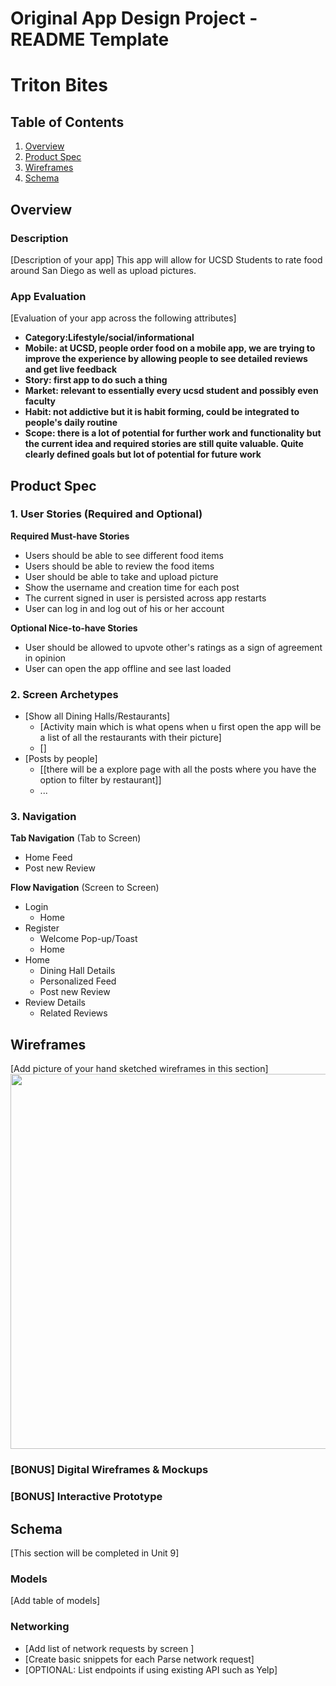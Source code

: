 Original App Design Project - README Template
===

# Triton Bites

## Table of Contents
1. [Overview](#Overview)
1. [Product Spec](#Product-Spec)
1. [Wireframes](#Wireframes)
2. [Schema](#Schema)

## Overview
### Description
[Description of your app]
This app will allow for UCSD Students to rate food around San Diego as well as upload pictures.
### App Evaluation
[Evaluation of your app across the following attributes]
- **Category:Lifestyle/social/informational**
- **Mobile: at UCSD, people order food on a mobile app, we are trying to improve the experience by allowing people to see detailed reviews and get live feedback**
- **Story: first app to do such a thing**
- **Market: relevant to essentially every ucsd student and possibly even faculty**
- **Habit: not addictive but it is habit forming, could be integrated to people's daily routine**
- **Scope: there is a lot of potential for further work and functionality but the current idea and required stories are still quite valuable. Quite clearly defined goals but lot of potential for future work**

## Product Spec

### 1. User Stories (Required and Optional)

**Required Must-have Stories**

* Users should be able to see different food items
* Users should be able to review the food items
* User should be able to take and upload picture 
* Show the username and creation time for each post
* The current signed in user is persisted across app restarts
* User can log in and log out of his or her account 

**Optional Nice-to-have Stories**

* User should be allowed to upvote other's ratings as a sign of agreement in opinion 
* User can open the app offline and see last loaded

### 2. Screen Archetypes

* [Show all Dining Halls/Restaurants]
   * [Activity main which is what opens when u first open the app will be a list of all the restaurants with their picture]
   * []
* [Posts by people]
   * [[there will be a explore page with all the posts where you have the option to filter by restaurant]]
   * ...

### 3. Navigation

**Tab Navigation** (Tab to Screen)

* Home Feed
* Post new Review

**Flow Navigation** (Screen to Screen)

* Login
   * Home
* Register
   * Welcome Pop-up/Toast
   * Home
* Home
    * Dining Hall Details
    * Personalized Feed
    * Post new Review
* Review Details
    * Related Reviews

## Wireframes
[Add picture of your hand sketched wireframes in this section]
<img src="YOUR_WIREFRAME_IMAGE_URL" width=600>

### [BONUS] Digital Wireframes & Mockups

### [BONUS] Interactive Prototype

## Schema 
[This section will be completed in Unit 9]
### Models
[Add table of models]
### Networking
- [Add list of network requests by screen ]
- [Create basic snippets for each Parse network request]
- [OPTIONAL: List endpoints if using existing API such as Yelp]
